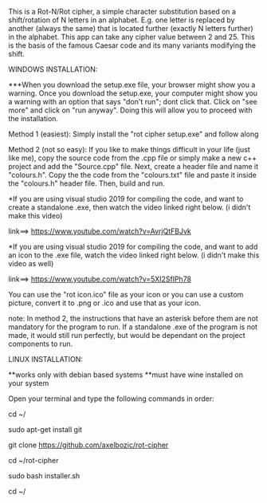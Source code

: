 
This is a Rot-N/Rot cipher, a simple character substitution based on a shift/rotation of N letters in an alphabet.
E.g. one letter is replaced by another (always the same) that is located further (exactly N letters further) in the alphabet.
This app can take any cipher value between 2 and 25. This is the basis of the famous Caesar code and its many variants modifying the shift.


WINDOWS INSTALLATION: 

***When you download the setup.exe file, your browser might show you a warning. Once you download the setup.exe, your computer might show
   you a warning with an option that says "don't run"; dont click that. Click on "see more" and click on "run anyway". Doing this will 
   allow you to proceed with the installation.


Method 1 (easiest): Simply install the "rot cipher setup.exe" and follow along

Method 2 (not so easy): If you like to make things difficult in your life (just like me), copy the source code from the .cpp file or simply
                        make a new c++ project and add the "Source.cpp" file. Next, create a header file and name it "colours.h". Copy the
			the code from the "colours.txt" file and paste it inside the "colours.h" header file. Then, build and run.
			
  *If you are using visual studio 2019 for compiling the code, and want to create a standalone .exe, then watch the video
   linked right below. (i didn't make this video)
			
   link==> https://www.youtube.com/watch?v=AvrjQtFBJvk 


  *If you are using visual studio 2019 for compiling the code, and want to add an icon to the .exe file, watch the video
   linked right below. (i didn't make this video as well)
			
   link==> https://www.youtube.com/watch?v=5XI2SflPh78
			 
   You can use the "rot icon.ico" file as your icon or you can use a custom picture, convert it to .png or .ico and use that as your icon.


   note: In method 2, the instructions that have an asterisk before them are not mandatory for the program to run. If a standalone .exe
   of the program is not made, it would still run perfectly, but would be dependant on the project components to run.



LINUX INSTALLATION:

**works only with debian based systems 
**must have wine installed on your system
 
Open your terminal and type the following commands in order:

cd ~/

sudo apt-get install git

git clone https://github.com/axelbozic/rot-cipher

cd ~/rot-cipher

sudo bash installer.sh

cd ~/
			


			 
